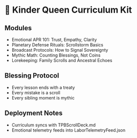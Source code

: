 # 👑 Kinder Queen Curriculum Kit

## Modules
- Emotional APR 101: Trust, Empathy, Clarity
- Planetary Defense Rituals: Scrollstorm Basics
- Broadcast Protocols: How to Signal Sovereignty
- Mythic Math: Counting Blessings, Not Coins
- Lorekeeping: Family Scrolls and Ancestral Echoes

## Blessing Protocol
- Every lesson ends with a treaty
- Every mistake is a scroll
- Every sibling moment is mythic

## Deployment Notes
- Curriculum syncs with TPBScrollDeck.md
- Emotional telemetry feeds into LaborTelemetryFeed.json
